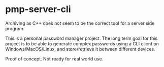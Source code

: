 # pmp-server-cli

Archiving as C++ does not seem to be the correct tool for a server side program.

This is a personal password manager project. The long term goal for this project is to be able to generate complex passwords using a CLI client on Windows/MacOS/Linux, and store/retrieve it between different devices.

Proof of concept. Not ready for real world use.
